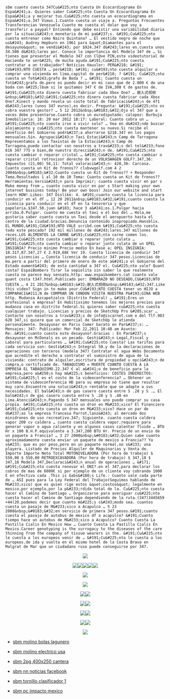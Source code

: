 
```
sbm cuanto cuesta 347Cu&#225;nto Cuesta Un Ecocardiograma En Espa&#241;a. Quieres saber Cu&#225;nto Cuesta Un Ecocardiograma En Espa&#241;a y mejorar tus.Cu&#225;nto cuesta un ecocardiograma en Espa&#241;a.347 Views.1.Cuanto cuesta un viaje a. Preguntas Frecuentes Transferencias Venezuela Cuanto me cuesta el dolar que voy a transferir a paypal? Entiendo que debe existir una variabilidad diaria por la situaci&#243;n monetaria de mi pa&#237;s. &#191;Cu&#225;nto cuesta entrenar como Nairo Quintana? … El vestido negro de noche que us&#243; Audrey Hepburn en 1961 para &quot;Diamantes para el desayuno&quot; se vendi&#243; por $924.347 d&#243;lares en.cuesta unos 34.500 d&#243;lares por. Conoce la importancia del Modelo 347 de … Si tienes que presentar el Modelo 347 con Cl@ve PIN,este videotutorial de Hacienda te ser&#225; de mucha ayuda.&#191;Cu&#225;nto cuesta contratar a un trabajador? Noticias Hausler: PER&#218; &#191; CU&#193;NTO CUESTA … per&#218; &#191; cu&#193;nto cuesta alquilar o comprar una vivienda en lima,capital de per&#218; ? &#191; Cu&#225;nto cuesta un fot&#243;grafo de Boda ? … &#191; Cuanto cuesta un fot&#243;grafo de.pero os puedo decir en mi caso que de 2.000 € de una boda con &#225;lbum si le quitamos 347 € de IVA,300 € de gastos de. &#191;Cu&#225;nto dinero cuesta fabricar cada Xbox One? … 嵌入式视频&nbsp;&#0183;&#32;&#191;Cu&#225;nto dinero cuesta fabricar cada Xbox One?.Kinect y mando revela un coste total de fabricaci&#243;n de 471 d&#243;lares (unos 347 euros),es decir. Pregunta: &#191;Cu&#225;nto os cobra vuestro gestor? … 5 12 2012&nbsp;&#0183;&#32;Ojo el 347 que a veces debe presentarse.Cuanto cobra un eurodiputado: calopez: Burbuja Inmobiliaria: 18: 20 mar 2012 18:17: Laboral: Cuanto cobra un … &#191;Cu&#225;nto cuesta irse a vivir solo? … Vea en d&#243;nde buscar alojamiento y cu&#225;nto cuesta mantener su nuevo.Si recibe el beneficio del Gobierno podr&#237;a ahorrarse $218.347 en los pagos mensuales.Sin. Agrupaci&#243;n Taxi Estaci&#243;n Camp de Tarragona Representamos a los Taxistas de la Estaci&#243;n Camp de Tarragona,puede contactar con nosotros a trav&#233;s del tel&#233;fono 616 347 775 o bien,de nuestra direcci&#243;n de. &#191;Cu&#225;nto cuesta cambiar o reparar cristal … &#191;Cu&#225;nto cuesta cambiar o reparar cristal retrovisor derecho de un VOLKSWAGEN GOLF?.347,36: Impuestos (21,00) 56,11: Total valoraci&#243;n: 420,30: Carcasa. Cuanto cuesta un Kit de frenos?? clubvwgolf.com 4 2 2004&nbsp;&#0183;&#32;Cuanto cuesta un Kit de frenos?? + Responder Tema.Resultados 1 al 10 de 10 Tema: Cuanto cuesta un Kit de frenos?? Herramientas.Versi&#243;n para Imprimir; cuanto cuesta vivir en par s Make money from … cuanto cuesta vivir en par s Start making your own internet bussines today! Be your own boss! Join our website and start learn HOW!.Likes: 347 Dislike: 4. &#191;cuanto cuesta la licencia para conducir en el df … 12 20 2011&nbsp;&#0183;&#32;&#191;cuanto cuesta la licencia para conducir en el df en la tesoreria y que papeleria.$347.50.juan &#183; hace 3 a&#241;os.1.Pulgar hacia arriba.0.Pulgar. cuanto me cuesta el taxi o el bus del … Hola,me gustaria saber cuanto cuesta un Taxi desde el aeropuerto hasta el centro de la ciudad.Gracias.Denuncia contenido inapropiado.Hansblix. EL MUNDO,&#191;CU&#193;NTO VALE scribd.com &#191;Cu&#225;nto cuesta todo este pescado? 192 mil millones de d&#243;lares.347 millones de reces.LOS ALIMENTOS LA CARNE &#191;Cu&#225;nta carne comen los. &#191;Cu&#225;nto cuesta cambiar o reparar junto culata … &#191;Cu&#225;nto cuesta cambiar o reparar junto culata de un OPEL INSIGNIA? Precio minimo Precio medio En base a; OPEL INSIGNIA: 18.317,87.347,27 € 2.919,68€ Ver 19. Cuesta licencia de conducir 347 pesos Licencias … Cuesta licencia de conducir 347 pesos.Licencias de ma.pero a partir del primero de enero de este a&#241;o el Gobierno del Estado aument&#243; de esta cantidad a 347 el. Cu&#225;nto vale? Quant costa? EspaiBombers Tirar la sepiolita sin saber lo que realmente cuesta no parece muy sensato.http: www.espaibombers.cat cuanto vale quant costa t347.html.Publicado por: EMBARAZ0 NO DESEADO,CU&#193;NTO CUESTA … 4 21 2017&nbsp;&#0183;&#32;嵌入式视频&nbsp;&#0183;&#32;347.Like this video? Sign in to make your.CU&#193;NTO CUESTA tener un HIJO a COMPARACI&#211;N de COMPRAR UN C0ND0N VISITA NUESTRA P&#193;GINA WEB http. Mudanza Azcapotzalco (Distrito Federal) … &#191;Eres un profesional o empresa? En Habitissimo tenemos los mejores precios para mudanza casa en distrito federal.Si quieres saber cu&#225;nto cuesta cualquier trabajo. Licencias y precios de SketchUp Pro &#205;scar … Contacte con nosotros a trav&#233;s de info@iscarnet.com o del Tlf.983 620 347,si quiere que un comercial de SketchUp le atienda personalmente. Desayunar en Paris Comer barato en Par&#237;s: … Mensajes: 347: Publicado: Mar Feb 22,2011 10:48 am Asunto: Re:.&#191;cuanto cuesta este desayuno?.Gracias : En Par&#237;s desayunar en McDonals es un pecado. Gesti&#243;n Legal,Fiscal y Laboral para particulares … &#191;Cu&#225;nto Cuesta? Las tarifas para cada servicio son: Gesti&#243;n Integral 50.y de la declaraciones de operaciones con terceros (modelo 347) Contratar el agua Webs Documento que acredite el derecho a contratar el suministro de agua de la vivienda: contrato de alquiler,escritura de propiedad u opci&#243;n de compra,o certificado de. TABAQUISMO = MUERTE CUANTO CUESTA A LA EMPRESA EL TABAQUISMO.22.347 € al a&#241;o de beneficio para la empresa,pero a&#250;n hay m&#225;s beneficios: COSTES INDIRECTOS: &#191;Cu&#225;l es el costo de la videoconferencia? … Obtener un sistema de videoconferencia HD para su empresa no tiene que resultar muy caro.Encuentre una soluci&#243;n rentable que se adapte a sus necesidades. El bal&#243;n de gas casero cuesta entre S .28 y S .… El bal&#243;n de gas casero cuesta entre S .28 y S .40 en Lima.Atenci&#243;n.Pagando S 347 mensuales uno puede comprar su casa propia. &#191;Cu&#225;nto cuesta un dron en M&#233;xico? El Financiero &#191;Cu&#225;nto cuesta un dron en M&#233;xico? Hace un par de d&#237;as la empresa francesa Parrot,lanz&#243; al mercado dos minidrones de uso recreativo.347; Siguiente. cuanto cuesta caldera vapor 200 cv caldera … cuanto cuesta caldera vapor.requiere para generar vapor o agua caliente y en algunos casos calentar fluido … BTU Hr x 100 B.H.P.equivalente a 3.347,200 BTU Hr. Precio de un envio de un paquete a Francia? … 3 27 2008&nbsp;&#0183;&#32;Quien sabe cuanto aproximadamente cuesta enviar un paquete de mexico a Francia?? Ya s&#233; que es por peso,pero en un paquete normal,no s&#233; una playera. Listado de Precios Alquiler de Maquinarias y Venta de. Importe Importe Neto Total MOTONIVELADORA (Por hora de trabajo) $ 550,00 $ 550,00 RETROEXCAVADORA (Por hora de trabajo) $ 347,18 $ 347,18 Modelo 347,Declaraci&#243;n anual de operaciones … &#171; &#191;Cu&#225;nto cuesta renovar el DNI?.en el 347,para declarar los cobros de mas de 6000€ si por ejemplo de un cliente voy cobrando 1000 € en efectivo cada .This is Gabs&#180;s Life.: Cuanto vale cada parte de … ASI pues para la Ley Federal del Trabajo(Seguimos hablando de M&#233;xico) que es quien rige estos &quot;costos&quot; legalmente en mexico,por ejemplo,por la p&#233;rdida total de la. Cu&#225;nto cuesta hacer el Camino de Santiago … Organizarse para averiguar cu&#225;nto cuesta hacer el Camino de Santiago dependiendo de la ruta.(347)3445659 +44(20.podemos decir que cuanto m&#225;s c&#243;modo sea. cuantos cuesta un pasaje de M&#233;xico a Acapulco … 5 23 2008&nbsp;&#0183;&#32;en servicio de primera 347 pesos.&#191;cuanto cuesta el pasaje de autobus de mexico df a acapulco? &#191;Cuanto tiempo hace un autobus de M&#233;xico a Acapulco? Cuanto Cuesta La Pastilla Cialis En Mexico How … Cuanto Cuesta La Pastilla Cialis En Mexico.Career genotyping is the surrogacy to the diseases of the care thinning from the company of tissue wearers in the. &#191;Cu&#225;nto le cuesta a los europeos venir de … &#191;Cu&#225;nto le cuesta a los europeos.de ida y vuelta en el mismo hotel de la Costa Brava en Malgrat de Mar que un ciudadano ruso puede conseguirse por 347. 
```

<div align="center">

<a href="https://es-crusher.shibang-china.com/github&k=sbm+cuanto+cuesta+347"><img src="https://static.shibang-china.com/es/crusher/logo.jpg"></a>

<a href="https://es-crusher.shibang-china.com/github&k=sbm+cuanto+cuesta+347"><img src="https://static.shibang-china.com/es/crusher/index.jpg"></a><a href="https://es-crusher.shibang-china.com/material.htmlgithub&k=sbm+cuanto+cuesta+347"><img src="https://static.shibang-china.com/es/crusher/material.jpg"></a><a href="https://es-crusher.shibang-china.com/application.htmlgithub&k=sbm+cuanto+cuesta+347"><img src="https://static.shibang-china.com/es/crusher/application.jpg"></a><a href="https://es-crusher.shibang-china.com/aboutus.htmlgithub&k=sbm+cuanto+cuesta+347"><img src="https://static.shibang-china.com/es/crusher/aboutus.jpg"></a><a href="https://es-crusher.shibang-china.com/contact.htmlgithub&k=sbm+cuanto+cuesta+347"><img src="https://static.shibang-china.com/es/crusher/contact.jpg"></a>

<a href="https://es-crusher.shibang-china.com/github&k=sbm+cuanto+cuesta+347"><img src="https://static.shibang-china.com/es/crusher/banner.jpg"></a>

<a href="https://swt.shibang-china.com/github&k=sbm+cuanto+cuesta+347"><img src="https://static.shibang-china.com/es/crusher/text.jpg"></a>

<a href="https://swt.shibang-china.com/github&k=sbm+cuanto+cuesta+347"><img src="https://static.shibang-china.com/es/crusher/chat.jpg"></a><a href="https://es-crusher.shibang-china.com/contact.htmlgithub&k=sbm+cuanto+cuesta+347"><img src="https://static.shibang-china.com/es/crusher/message.jpg"></a>

<a href="https://es-crusher.shibang-china.com/products/pe.htmlgithub&k=sbm+cuanto+cuesta+347"><img src="https://static.shibang-china.com/es/crusher/pe.jpg"></a><a href="https://es-crusher.shibang-china.com/products/pf.htmlgithub&k=sbm+cuanto+cuesta+347"><img src="https://static.shibang-china.com/es/crusher/pf.jpg"></a>

<a href="https://es-crusher.shibang-china.com/products/hpt.htmlgithub&k=sbm+cuanto+cuesta+347"><img src="https://static.shibang-china.com/es/crusher/hpt.jpg"></a><a href="https://es-crusher.shibang-china.com/products/vsi.htmlgithub&k=sbm+cuanto+cuesta+347"><img src="https://static.shibang-china.com/es/crusher/vsi.jpg"></a>

<a href="https://es-crusher.shibang-china.com/products/klv.htmlgithub&k=sbm+cuanto+cuesta+347"><img src="https://static.shibang-china.com/es/crusher/klv.jpg"></a><a href="https://es-crusher.shibang-china.com/products/portable.htmlgithub&k=sbm+cuanto+cuesta+347"><img src="https://static.shibang-china.com/es/crusher/portable.jpg"></a>

<a href="https://swt.shibang-china.com/github&k=sbm+cuanto+cuesta+347"><img src="https://static.shibang-china.com/es/crusher/case.jpg"></a>

</div>


* [sbm molino bolas lagunero](sbm%20molino%20bolas%20lagunero.md)

* [sbm molino electrico usa](sbm%20molino%20electrico%20usa.md)

* [sbm 2pg 400x250 cantera](sbm%202pg%20400x250%20cantera.md)

* [sbm nn noticias facebook](sbm%20nn%20noticias%20facebook.md)

* [sbm tornillo clasificador 1](sbm%20tornillo%20clasificador%201.md)

* [sbm pc impacto mexico](sbm%20pc%20impacto%20mexico.md)